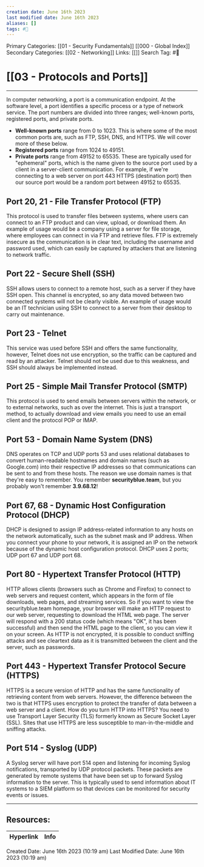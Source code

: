 ```yaml
---
creation date: June 16th 2023
last modified date: June 16th 2023
aliases: []
tags: #📖
---
```


Primary Categories: [[01 - Security Fundamentals]] [[000 - Global Index]] 
Secondary Categories: [[02 - Networking]] 
Links: [[]] 
Search Tag: #📖  

# [[03 - Protocols and Ports]]  
---

In computer networking, a port is a communication endpoint. At the software level, a port identifies a specific process or a type of network service. The port numbers are divided into three ranges; well-known ports, registered ports, and private ports.

- **Well-known ports** range from 0 to 1023. This is where some of the most common ports are, such as FTP, SSH, DNS, and HTTPS. We will cover more of these below.
- **Registered ports** range from 1024 to 49151.
- **Private ports** range from 49152 to 65535. These are typically used for "ephemeral" ports, which is the name given to the source port used by a client in a server-client communication. For example, if we're connecting to a web server on port 443 HTTPS (destination port) then our source port would be a random port between 49152 to 65535.

## **Port 20, 21 - File Transfer Protocol (FTP)**

This protocol is used to transfer files between systems, where users can connect to an FTP product and can view, upload, or download them. An example of usage would be a company using a server for file storage, where employees can connect in via FTP and retrieve files. FTP is extremely insecure as the communication is in clear text, including the username and password used, which can easily be captured by attackers that are listening to network traffic.

## **Port 22 - Secure Shell (SSH)**

SSH allows users to connect to a remote host, such as a server if they have SSH open. This channel is encrypted, so any data moved between two connected systems will not be clearly visible. An example of usage would be an IT technician using SSH to connect to a server from their desktop to carry out maintenance.

## **Port 23 - Telnet**

This service was used before SSH and offers the same functionality, however, Telnet does not use encryption, so the traffic can be captured and read by an attacker. Telnet should not be used due to this weakness, and SSH should always be implemented instead.

## **Port 25 - Simple Mail Transfer Protocol (SMTP)**

This protocol is used to send emails between servers within the network, or to external networks, such as over the internet. This is just a transport method, to actually download and view emails you need to use an email client and the protocol POP or IMAP.

## **Port 53 - Domain Name System (DNS)**

DNS operates on TCP and UDP ports 53 and uses relational databases to convert human-readable hostnames and domain names (such as Google.com) into their respective IP addresses so that communications can be sent to and from these hosts. The reason we use domain names is that they're easy to remember. You remember **securityblue.team**, but you probably won't remember **3.9.68.12**!

## **Port 67, 68 - Dynamic Host Configuration Protocol (DHCP)**

DHCP is designed to assign IP address-related information to any hosts on the network automatically, such as the subnet mask and IP address. When you connect your phone to your network, it is assigned an IP on the network because of the dynamic host configuration protocol. DHCP uses 2 ports; UDP port 67 and UDP port 68.

## **Port 80 - Hypertext Transfer Protocol (HTTP)**

HTTP allows clients (browsers such as Chrome and Firefox) to connect to web servers and request content, which appears in the form of file downloads, web pages, and streaming services. So if you want to view the securityblue.team homepage, your browser will make an HTTP request to our web server, requesting to download the HTML web page. The server will respond with a 200 status code (which means "OK", it has been successful) and then send the HTML page to the client, so you can view it on your screen. As HTTP is not encrypted, it is possible to conduct sniffing attacks and see cleartext data as it is transmitted between the client and the server, such as passwords.

## **Port 443 - Hypertext Transfer Protocol Secure (HTTPS)**

HTTPS is a secure version of HTTP and has the same functionality of retrieving content from web servers. However, the difference between the two is that HTTPS uses encryption to protect the transfer of data between a web server and a client. How do you turn HTTP into HTTPS? You need to use Transport Layer Security (TLS) formerly known as Secure Socket Layer (SSL). Sites that use HTTPS are less susceptible to man-in-the-middle and sniffing attacks.

## **Port 514 - Syslog (UDP)**

A Syslog server will have port 514 open and listening for incoming Syslog notifications, transported by UDP protocol packets. These packets are generated by remote systems that have been set up to forward Syslog information to the server. This is typically used to send information about IT systems to a SIEM platform so that devices can be monitored for security events or issues.





___

## Resources:

| Hyperlink | Info |
| --------- | ---- |


Created Date: June 16th 2023 (10:19 am) 
Last Modified Date: June 16th 2023 (10:19 am)
